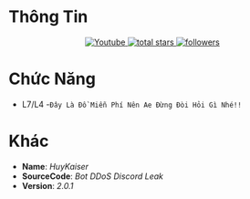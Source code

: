 # Thông Tin
<p align="center">
  <a href="https://youtube.com/@HuyKaiserDev?si=RaQ8BvgLRUV2JQr4">
    <img alt="Youtube" title="Youtube" src="https://img.shields.io/badge/-Youtube-FF0000?style=for-the-badge&logo=youtube&logoColor=white"/>
  </a>
  <a href="https://github.com/huykaiserOwO?tab=repositories&sort=stargazers">
    <img alt="total stars" title="Total stars on GitHub" src="https://custom-icon-badges.demolab.com/github/stars/huykaiserOwO?color=B8B92B&style=for-the-badge&labelColor=959532&logo=star"/>
  </a>
  <a href="https://github.com/huykaiserOwO">
    <img alt="followers" title="Follow me on Github" src="https://img.shields.io/github/followers/huykaiserOwO?color=236ad3&style=for-the-badge&logo=github&label=Follow"/>
  </a>
</p>

# Chức Năng
- L7/L4
-``Đây Là Đồ Miễn Phí Nên Ae Đừng Đòi Hỏi Gì Nhé!!``

# Khác
- **Name**: *HuyKaiser*
- **SourceCode**: *Bot DDoS Discord Leak*
- **Version**: *2.0.1*
